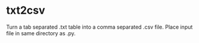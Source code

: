 # txt2csv

Turn a tab separated .txt table into a comma separated .csv file.
Place input file in same directory as .py.
